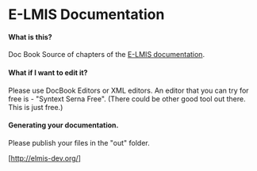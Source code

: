 # E-LMIS Documentation

#### What is this? 
Doc Book Source of chapters of the [E-LMIS documentation](http://elmis-dev.org). 

#### What if I want to edit it? 
Please use DocBook Editors or XML editors. An editor that you can try for free is - "Syntext Serna Free". (There could be other good tool out there. This is just free.) 

#### Generating your documentation. 
Please publish your files in the "out" folder. 

[http://elmis-dev.org/]